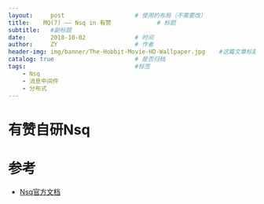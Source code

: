 ```yaml
---
layout:     post                    # 使用的布局（不需要改）
title:    MQ(7) —— Nsq in 有赞             # 标题 
subtitle:   #副标题
date:       2018-10-02              # 时间
author:     ZY                      # 作者
header-img: img/banner/The-Hobbit-Movie-HD-Wallpaper.jpg    #这篇文章标题背景图片
catalog: true                       # 是否归档
tags:                               #标签
    - Nsq
    - 消息中间件
    - 分布式
---
```


# 有赞自研Nsq



# 参考

- [Nsq官方文档](https://nsq.io/)


